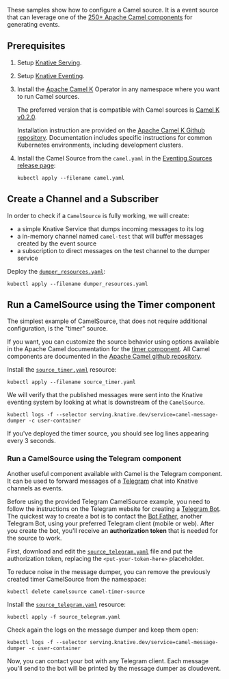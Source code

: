 These samples show how to configure a Camel source. It is a event source that
can leverage one of the [250+ Apache Camel components](https://github.com/apache/camel/tree/master/components)
for generating events.

## Prerequisites

1. Setup [Knative Serving](../../../serving).

1. Setup [Knative Eventing](../../../eventing).

1. Install the [Apache Camel K](https://github.com/apache/camel-k) Operator in any namespace where you want to run Camel sources.

   The preferred version that is compatible with Camel sources is [Camel K v0.2.0](https://github.com/apache/camel-k/releases/tag/0.2.0).

   Installation instruction are provided on the [Apache Camel K Github repository](https://github.com/apache/camel-k#installation).
   Documentation includes specific instructions for common Kubernetes environments, including development clusters.

1. Install the Camel Source from the `camel.yaml` in the [Eventing Sources release page](https://github.com/knative/eventing-sources/releases):

   ```shell
   kubectl apply --filename camel.yaml
   ```

## Create a Channel and a Subscriber

In order to check if a `CamelSource` is fully working, we will create:

- a simple Knative Service that dumps incoming messages to its log
- a in-memory channel named `camel-test` that will buffer messages created by the event source
- a subscription to direct messages on the test channel to the dumper service

Deploy the [`dumper_resources.yaml`](./dumper_resources.yaml):

```shell
kubectl apply --filename dumper_resources.yaml
```

## Run a CamelSource using the Timer component

The simplest example of CamelSource, that does not require additional configuration, is the "timer" source.

If you want, you can customize the source behavior using options available in the Apache Camel documentation for the
[timer component](https://github.com/apache/camel/blob/master/camel-core/src/main/docs/timer-component.adoc).
All Camel components are documented in the [Apache Camel github repository](https://github.com/apache/camel/tree/master/components).

Install the [`source_timer.yaml`](source_timer.yaml) resource:

```shell
kubectl apply --filename source_timer.yaml
```

We will verify that the published messages were sent into the Knative eventing
system by looking at what is downstream of the `CamelSource`.

```shell
kubectl logs -f --selector serving.knative.dev/service=camel-message-dumper -c user-container
```

If you've deployed the timer source, you should see log lines appearing every 3 seconds.

### Run a CamelSource using the Telegram component

Another useful component available with Camel is the Telegram component. It can be used to forward messages of
a [Telegram](https://telegram.org/) chat into Knative channels as events.

Before using the provided Telegram CamelSource example, you need to follow the instructions on the Telegram website for
creating a [Telegram Bot](https://core.telegram.org/bots).
The quickest way to create a bot is to contact the [Bot Father](https://telegram.me/botfather), another Telegram Bot,
using your preferred Telegram client (mobile or web).
After you create the bot, you'll receive an **authorization token** that is needed for the source to work.

First, download and edit the [`source_telegram.yaml`](source_telegram.yaml) file and put the authorization token, replacing the `<put-your-token-here>` placeholder.

To reduce noise in the message dumper, you can remove the previously created timer CamelSource from the namespace:

```shell
kubectl delete camelsource camel-timer-source
```

Install the [`source_telegram.yaml`](source_telegram.yaml) resource:

```shell
kubectl apply -f source_telegram.yaml
```

Check again the logs on the message dumper and keep them open:

```shell
kubectl logs -f --selector serving.knative.dev/service=camel-message-dumper -c user-container
```
Now, you can contact your bot with any Telegram client. Each message you'll send to the bot will be
printed by the message dumper as cloudevent.
